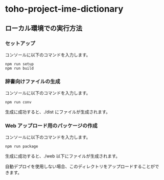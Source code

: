 # toho-project-ime-dictionary

## ローカル環境での実行方法

### セットアップ

コンソールに以下のコマンドを入力します。

```
npm run setup
npm run build
```

### 辞書向けファイルの生成

コンソールに以下のコマンドを入力します。

```
npm run conv
```

生成に成功すると、./dist にファイルが生成されます。

### Web アップロード用のパッケージの作成

コンソールに以下のコマンドを入力します。

```
npm run package
```

生成に成功すると、./web 以下にファイルが生成されます。

自動デプロイを使用しない場合、このディレクトリをアップロードすることができます。
